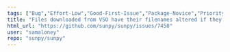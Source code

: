 ```yaml
---
tags: ["Bug","Effort-Low","Good-First-Issue","Package-Novice","Priority-Low","astronomy","astropy","hacktoberfest","net","python","solar","solar-physics","sun","sunpy"]
title: "Files downloaded from VSO have their filenames altered if they include more that one dot (a.b.fits -> a_b.fits)"
html_url: "https://github.com/sunpy/sunpy/issues/7450"
user: "samaloney"
repo: "sunpy/sunpy"
---
```


